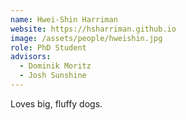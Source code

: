```yaml
---
name: Hwei-Shin Harriman
website: https://hsharriman.github.io
image: /assets/people/hweishin.jpg
role: PhD Student
advisors:
  - Dominik Moritz
  - Josh Sunshine
---
```


Loves big, fluffy dogs.
